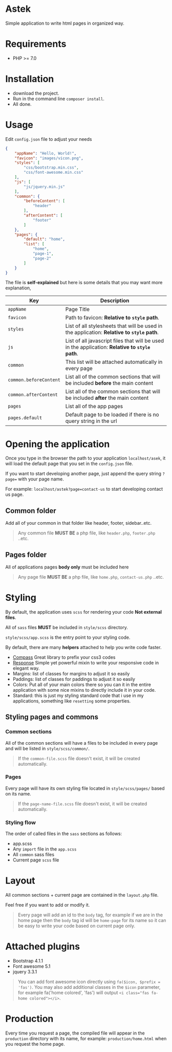 # Astek

Simple application to write html pages in organized way.

# Requirements
- PHP >= 7.0

# Installation
- download the project.
- Run in the command line `composer install`.
- All done.

# Usage
Edit `config.json` file to adjust your needs

```json
{
    "appName": "Hello, World!",
    "favicon": "images/vicon.png",
    "styles": [
        "css/bootstrap.min.css",
        "css/font-awesome.min.css"
    ],
    "js": [
        "js/jquery.min.js"
    ],
    "common": {
        "beforeContent": [
            "header"
        ],
        "afterContent": [
            "footer"
        ]
    },
    "pages": {
        "default": "home",
        "list": [
            "home",
            "page-1",
            "page-2"
        ]
    }
}
```

The file is **self-explained** but here is some details that you may want more explanation,

| Key                    | Description                                                                       |
| ---------------------- | --------------------------------------------------------------------------------- |
| `appName`              | Page Title                                                                        |
| `favicon`              | Path to favicon: **Relative to `style` path**.                                                                        |
| `styles`              | List of all stylesheets that will be used in the application: **Relative to `style` path**.                                                                        |
| `js`              | List of all javascript files that will be used in the application: **Relative to `style` path**.                                                                        |
| `common`               | This list will be attached automatically in every page                            |
| `common.beforeContent` | List all of the common sections that will be included **before** the main content |
| `common.afterContent`  | List all of the common sections that will be included **after** the main content  |
| `pages`                | List all of the app pages                                                         |
| `pages.default`        | Default page to be loaded if there is no query string in the url                  |

# Opening the application
Once you type in the browser the path to your application `localhost/asek`, it will load the default page that you set in the `config.json` file.

If you want to start developing another page, just append the query string `?page=` with your page name.

For example: `localhost/astek?page=contact-us` to start developing contact us page.

## Common folder
Add all of your common in that folder like header, footer, sidebar..etc.

> Any common file **MUST BE** a php file, like `header.php`, `footer.php` ..etc.

## Pages folder
All of applications pages **body only** must be included here 

> Any page file **MUST BE** a php file, like `home.php`, `contact-us.php` ..etc.

# Styling

By default, the application uses `scss` for rendering your code **Not external files**.

All of `sass` files **MUST** be included in `style/scss` directory.

`style/scss/app.scss` is the entry point to your styling code.

By default, there are many **helpers** attached to help you write code faster.

- [Compass](http://compass-style.org/) Great library to prefix your css3 codes
- [Response](https://github.com/hassanzohdy/sass-helpers) Simple yet powerful mixin to write your responsive code in elegant way.
- Margins: list of classes for margins to adjust it so easily
- Paddings: list of classes for paddings to adjust it so easily
- Colors: Put all of your main colors there so you can it in the entire application with some nice mixins to directly include it in your code.
- Standard: this is just my styling standard code that i use in my applications, something like `resetting` some properties.

## Styling pages and commons

### Common sections
All of the common sections will have a files to be included in every page and will be listed in `style/scss/common/`.
> If the `common-file.scss` file doesn't exist, it will be created automatically.


### Pages
Every page will have its own styling file located in `style/scss/pages/` based on its name.

> If the `page-name-file.scss` file doesn't exist, it will be created automatically.


### Styling flow
The order of called files in the `sass` sections as follows:
- app.scss
- Any `import` file in the `app.scss`
- All `common` sass files
- Current page `scss` file 

# Layout
All common sections + current page are contained in the `layout.php` file.

Feel free if you want to add or modify it.

> Every page will add an id to the `body` tag, for example if we are in the home page then the `body` tag id will be `home-page` for its name so it can be easy to write your code based on current page only.

# Attached plugins

- Bootstrap 4.1.1
- Font awesome 5.1 
- jquery 3.3.1

> You can add font awesome icon directly using `fa($icon, $prefix = 'fas')`.
> You may also add additional classes in the `$icon` parameter, for example fa('home colored', 'fas') will output `<i class="fas fa-home colored"></i>`.

# Production

Every time you request a page, the compiled file will appear in the `production` directory with its name, for example: `production/home.html` when you request the home page.